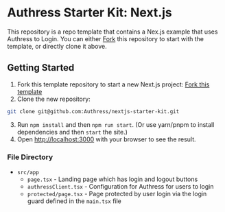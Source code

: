 # Authress Starter Kit: Next.js

This repository is a repo template that contains a Nex.js example that uses Authress to Login. You can either [Fork](https://github.com/new?template_name=nextjs-starter-kit&template_owner=Authress) this repository to start with the template, or directly clone it above.

## Getting Started

1. Fork this template repository to start a new Next.js project: [Fork this template](https://github.com/Authress/nextjs-starter-kit/fork)
2. Clone the new repository:

```sh
git clone git@github.com:Authress/nextjs-starter-kit.git
```

3. Run `npm install` and then `npm run start`. (Or use yarn/pnpm to install dependencies and then `start` the site.)
4. Open [http://localhost:3000](http://localhost:3000) with your browser to see the result.

### File Directory

* `src/app`
  * `page.tsx` - Landing page which has login and logout buttons
  * `authressClient.tsx` - Configuration for Authress for users to login
  * `protected/page.tsx` - Page protected by user login via the login guard defined in the `main.tsx` file